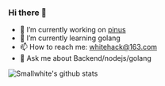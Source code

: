 ### Hi there 👋

<!--
**whtiehack/whtiehack** is a ✨ _special_ ✨ repository because its `README.md` (this file) appears on your GitHub profile.

Here are some ideas to get you started:

- 🔭 I’m currently working on ...
- 🌱 I’m currently learning ...
- 👯 I’m looking to collaborate on ...
- 🤔 I’m looking for help with ...
- 💬 Ask me about ...
- 📫 How to reach me: ...
- 😄 Pronouns: ...
- ⚡ Fun fact: ...

-->

- 🔭 I’m currently working on [pinus](https://github.com/node-pinus/pinus)
- 🌱 I’m currently learning golang
- 📫 How to reach me: [whitehack@163.com](mailto:whitehack@163.com)
- 💬 Ask me about Backend/nodejs/golang

![Smallwhite's github stats](https://github-readme-stats.vercel.app/api?username=whtiehack&show_icons=true)
